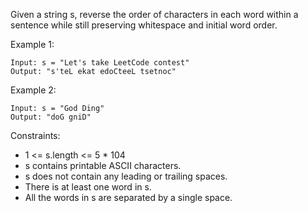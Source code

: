 Given a string s, reverse the order of characters in each word within a sentence while still preserving whitespace and initial word order.

 

Example 1:
```
Input: s = "Let's take LeetCode contest"
Output: "s'teL ekat edoCteeL tsetnoc"
```
Example 2:
```
Input: s = "God Ding"
Output: "doG gniD"
```

Constraints:

- 1 <= s.length <= 5 * 104
- s contains printable ASCII characters.
- s does not contain any leading or trailing spaces.
- There is at least one word in s.
- All the words in s are separated by a single space.